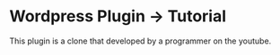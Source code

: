 # Wordpress Plugin -> Tutorial
This plugin is a clone that developed by a programmer on the youtube.